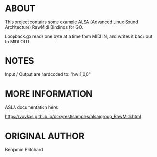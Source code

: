 # ABOUT

This project contains some example ALSA (Advanced Linux Sound Architecture) RawMidi Bindings for GO.

Loopback.go reads one byte at a time from MIDI IN, and writes it back out to MIDI OUT.

# NOTES

Input / Output are hardcoded to: "hw:1,0,0"

# MORE INFORMATION

ASLA documentation here:

https://vovkos.github.io/doxyrest/samples/alsa/group_RawMidi.html

# ORIGINAL AUTHOR

Benjamin Pritchard
